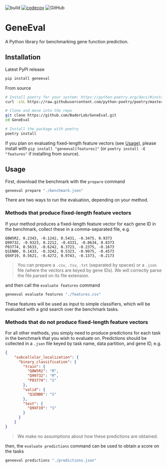 ![build](https://github.com/BaderLab/GeneEval/workflows/build/badge.svg)
[![codecov](https://codecov.io/gh/BaderLab/GeneEval/branch/master/graph/badge.svg)](https://codecov.io/gh/BaderLab/GeneEval)
![GitHub](https://img.shields.io/github/license/JohnGiorgi/allennlp-multi-label-classification?color=blue)

# GeneEval

A Python library for benchmarking gene function prediction.

## Installation

Latest PyPI release

```bash
pip install geneeval
```

From source

```bash
# Install poetry for your system: https://python-poetry.org/docs/#installation
curl -sSL https://raw.githubusercontent.com/python-poetry/poetry/master/get-poetry.py | python

# Clone and move into the repo
git clone https://github.com/BaderLab/GeneEval.git
cd GeneEval

# Install the package with poetry
poetry install
```

If you plan on evaluating fixed-length feature vectors (see [Usage](#usage)), please install with `pip install "geneeval[features]"` (or `poetry install -E "features"` if installing from source).

## Usage

First, download the benchmark with the `prepare` command

```bash
geneeval prepare "./benchmark.json"
```

There are two ways to run the evaluation, depending on your method.

### Methods that produce fixed-length feature vectors

If your method produces a fixed-length feature vector for each gene ID in the benchmark, collect these in a comma-separated file, e.g.

```
Q8W5R2, 0.2343, -0.1242, 0.5431, -0.3475, 0.9373
Q99732, -0.9323, 0.2212, -0.4331, -0.8634, 0.8373
P83774, 0.5633, -0.6242, 0.3723, -0.2375, -0.1673
Q1ENB6, 0.1433, -0.3242, 0.5323, -0.9975, -0.4573
Q9XF19, 0.5621, -0.4272, 0.9743, -0.1373, -0.2173
```

> You can prepare a `.csv`, `.tsv`, `.txt` (separated by spaces) or a `.json` file (where the vectors are keyed by gene IDs). We will correctly parse the file parsed on its file extension.

and then call the `evaluate features` command

```bash
geneeval evaluate features "./features.csv"
```

These features will be used as input to simple classifiers, which will be evaluated with a grid search over the benchmark tasks.

### Methods that do not produce fixed-length feature vectors

For all other methods, you simply need to produce predictions for each task in the benchmark that you wish to evaluate on. Predictions should be collected in a `.json` file keyed by task name, data partition, and gene ID, e.g.

```json
{
    "subcellular_localization": {
      "binary_classification": {
        "train": {
          "Q8W5R2": "M",
          "Q99732": "M",
          "P83774": "S"
        },
        "valid": {
          "Q1ENB6": "S"
        },
        "test": {
          "Q9XF19": "S"
        }
      }
    }
}
```

> We make no assumptions about how these predictions are obtained.

then, the `evaluate predictions` command can be used to obtain a score on the tasks

```bash
geneeval predictions "./predictions.json"
```